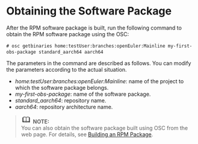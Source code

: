 # Obtaining the Software Package<a name="EN-US_TOPIC_0229243681"></a>

After the RPM software package is built, run the following command to obtain the RPM software package using the OSC:

```
# osc getbinaries home:testUser:branches:openEuler:Mainline my-first-obs-package standard_aarch64 aarch64
```

The parameters in the command are described as follows. You can modify the parameters according to the actual situation.

-   _home:testUser:branches:openEuler:Mainline_: name of the project to which the software package belongs.
-   _my-first-obs-package_: name of the software package.
-   _standard\_aarch64_: repository name.
-   _aarch64_: repository architecture name.

>![](public_sys-resources/icon-note.gif) **NOTE:**   
>You can also obtain the software package built using OSC from the web page. For details, see  [Building an RPM Package](building-an-rpm-package-8.md).  

